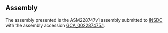 

Assembly
--------

The assembly presented is the ASM228747v1 assembly submitted to
[INSDC](http://www.insdc.org) with the assembly accession
[GCA\_002287475.1](http://www.ebi.ac.uk/ena/data/view/GCA_002287475.1).
